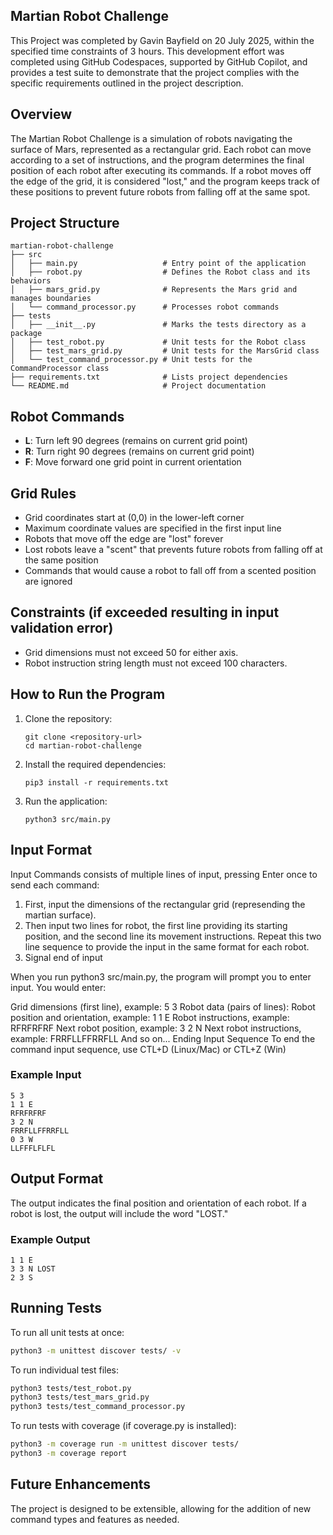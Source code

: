 ## Martian Robot Challenge
This Project was completed by Gavin Bayfield on 20 July 2025, within the specified time constraints of 3 hours. This development effort was completed using GitHub Codespaces, supported by GitHub Copilot, and provides a test suite to demonstrate that the project complies with the specific requirements outlined in the project description.

## Overview
The Martian Robot Challenge is a simulation of robots navigating the surface of Mars, represented as a rectangular grid. Each robot can move according to a set of instructions, and the program determines the final position of each robot after executing its commands. If a robot moves off the edge of the grid, it is considered "lost," and the program keeps track of these positions to prevent future robots from falling off at the same spot.

## Project Structure
```
martian-robot-challenge
├── src
│   ├── main.py                   # Entry point of the application
│   ├── robot.py                  # Defines the Robot class and its behaviors
│   ├── mars_grid.py              # Represents the Mars grid and manages boundaries
│   └── command_processor.py      # Processes robot commands
├── tests
│   ├── __init__.py               # Marks the tests directory as a package
│   ├── test_robot.py             # Unit tests for the Robot class
│   ├── test_mars_grid.py         # Unit tests for the MarsGrid class
│   └── test_command_processor.py # Unit tests for the CommandProcessor class
├── requirements.txt              # Lists project dependencies
└── README.md                     # Project documentation
```

## Robot Commands
- **L**: Turn left 90 degrees (remains on current grid point)
- **R**: Turn right 90 degrees (remains on current grid point)
- **F**: Move forward one grid point in current orientation

## Grid Rules
- Grid coordinates start at (0,0) in the lower-left corner
- Maximum coordinate values are specified in the first input line
- Robots that move off the edge are "lost" forever
- Lost robots leave a "scent" that prevents future robots from falling off at the same position
- Commands that would cause a robot to fall off from a scented position are ignored

## Constraints (if exceeded resulting in input validation error)
- Grid dimensions must not exceed 50 for either axis.
- Robot instruction string length must not exceed 100 characters.

## How to Run the Program
1. Clone the repository:
   ```
   git clone <repository-url>
   cd martian-robot-challenge
   ```

2. Install the required dependencies:
   ```
   pip3 install -r requirements.txt
   ```

3. Run the application:
   ```
   python3 src/main.py
   ```

## Input Format
Input Commands consists of multiple lines of input, pressing Enter once to send each command:
1. First, input the dimensions of the rectangular grid (represending the martian surface).
2. Then input two lines for robot, the first line providing its starting position, and the second line its movement instructions.
   Repeat this two line sequence to provide the input in the same format for each robot.
3. Signal end of input

When you run python3 src/main.py, the program will prompt you to enter input. You would enter:

Grid dimensions (first line), example: 5 3
Robot data (pairs of lines):
Robot position and orientation, example: 1 1 E
Robot instructions, example: RFRFRFRF
Next robot position, example: 3 2 N
Next robot instructions, example: FRRFLLFFRRFLL
And so on...
Ending Input Sequence
To end the command input sequence, use CTL+D (Linux/Mac) or CTL+Z (Win)

### Example Input
```
5 3
1 1 E
RFRFRFRF
3 2 N
FRRFLLFFRRFLL
0 3 W
LLFFFLFLFL
```

## Output Format
The output indicates the final position and orientation of each robot. If a robot is lost, the output will include the word "LOST."

### Example Output
```
1 1 E
3 3 N LOST
2 3 S
```

## Running Tests
To run all unit tests at once:
```bash
python3 -m unittest discover tests/ -v
```

To run individual test files:
```bash
python3 tests/test_robot.py
python3 tests/test_mars_grid.py
python3 tests/test_command_processor.py
```

To run tests with coverage (if coverage.py is installed):
```bash
python3 -m coverage run -m unittest discover tests/
python3 -m coverage report
```

## Future Enhancements
The project is designed to be extensible, allowing for the addition of new command types and features as needed.